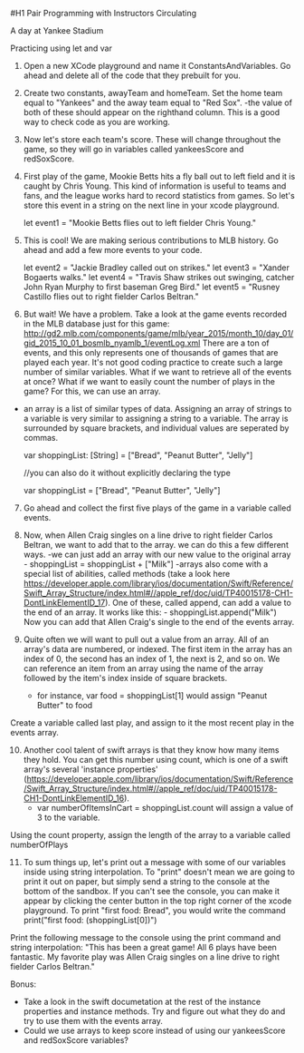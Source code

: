 #H1 Pair Programming with Instructors Circulating

A day at Yankee Stadium

Practicing using let and var

1. Open a new XCode playground and name it ConstantsAndVariables. Go ahead and delete all of the code that they prebuilt for you. 

2. Create two constants, awayTeam and homeTeam. Set the home team equal to "Yankees" and the away team equal to "Red Sox".
  -the value of both of these should appear on the righthand column. This is a good way to check code as you are working.

3. Now let's store each team's score. These will change throughout the game, so they will go in variables called 
yankeesScore and redSoxScore.

4. First play of the game, Mookie Betts hits a fly ball out to left field and it is caught by Chris Young. 
This kind of information is useful to teams and fans, and the league works hard to record statistics from games. 
So let's store this event in a string on the next line in your xcode playground.


    let event1 = "Mookie Betts flies out to left fielder Chris Young."



5. This is cool! We are making serious contributions to MLB history. Go ahead and add a few more events to your code. 



    let event2 = "Jackie Bradley called out on strikes."
    let event3 = "Xander Bogaerts walks."
    let event4 = "Travis Shaw strikes out swinging, catcher John Ryan Murphy to first baseman Greg Bird."
    let event5 = "Rusney Castillo flies out to right fielder Carlos Beltran."


6. But wait! We have a problem. Take a look at the game events recorded in the MLB database just for this game: 
http://gd2.mlb.com/components/game/mlb/year_2015/month_10/day_01/gid_2015_10_01_bosmlb_nyamlb_1/eventLog.xml
There are a ton of events, and this only represents one of thousands of games that are played each year. It's 
not good coding practice to create such a large number of similar variables. What if we want to retrieve all 
of the events at once? What if we want to easily count the number of plays in the game? For this, we can use an array.
  - an array is a list of similar types of data. Assigning an array of strings to a variable is very similar to assigning a string to a variable. The array is surrounded by square brackets, and individual values are seperated by commas. 

    var shoppingList: [String] = ["Bread", "Peanut Butter", "Jelly"]

    //you can also do it without explicitly declaring the type

    var shoppingList = ["Bread", "Peanut Butter", "Jelly"]



7. Go ahead and collect the first five plays of the game in a variable called events.

8. Now, when Allen Craig singles on a line drive to right fielder Carlos Beltran, we want to add that to the array.
we can do this a few different ways. 
    -we can just add an array with our new value to the original array
          - shoppingList = shoppingList + ["Milk"]
    -arrays also come with a special list of abilities, called methods 
    (take a look here https://developer.apple.com/library/ios/documentation/Swift/Reference/Swift_Array_Structure/index.html#//apple_ref/doc/uid/TP40015178-CH1-DontLinkElementID_17). 
    One of these, called append, can add a value to the end of an array. It works like this:
          - shoppingList.append("Milk")
Now you can add that Allen Craig's single to the end of the events array.

9. Quite often we will want to pull out a value from an array. All of an array's data are numbered, or indexed.
The first item in the array has an index of 0, the second has an index of 1, the next is 2, and so on. We can 
reference an item from an array using the name of the array followed by the item's index inside of square brackets.
    - for instance, var food = shoppingList[1] would assign "Peanut Butter" to food

Create a variable called last play, and assign to it the most recent play in the events array.

10. Another cool talent of swift arrays is that they know how many items they hold. You can get this number
using count, which is one of a swift array's several 'instance properties' 
(https://developer.apple.com/library/ios/documentation/Swift/Reference/Swift_Array_Structure/index.html#//apple_ref/doc/uid/TP40015178-CH1-DontLinkElementID_16). 
    - var numberOfItemsInCart = shoppingList.count will assign a value of 3 to the variable.

Using the count property, assign the length of the array to a variable called numberOfPlays

11. To sum things up, let's print out a message with some of our variables inside using string interpolation. 
To "print" doesn't mean we are going to print it out on paper, but simply send a string to the console at the 
bottom of the sandbox. If you can't see the console, you can make it appear by clicking the center button in 
the top right corner of the xcode playground. To print "first food: Bread", you would write the command 
print("first food: \(shoppingList[0])")

Print the following message to the console using the print command and string interpolation:
"This has been a great game! All 6 plays have been fantastic. My favorite play was Allen Craig singles
on a line drive to right fielder Carlos Beltran."


Bonus: 
- Take a look in the swift documetation at the rest of the instance properties and instance methods. 
Try and figure out what they do and try to use them with the events array.
- Could we use arrays to keep score instead of using our yankeesScore and redSoxScore variables? 


